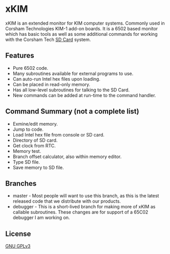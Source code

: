 # xKIM

xKIM is an extended monitor for KIM computer systems.  Commonly used in Corsham Technologies KIM-1 add-on boards.
It is a 6502 based monitor which has basic tools as well as some additional commands for working
with the Corsham Tech [SD Card](https://www.corshamtech.com/product/sd-card-system/) system.

## Features
* Pure 6502 code.
* Many subroutines available for external programs to use.
* Can auto-run Intel hex files upon loading.
* Can be placed in read-only memory.
* Has all low-level subroutines for talking to the SD Card.
* New commands can be added at run-time to the command handler.

## Command Summary (not a complete list)
* Exmine/edit memory.
* Jump to code.
* Load Intel hex file from console or SD card.
* Directory of SD card.
* Get clock from RTC.
* Memory test.
* Branch offset calculator, also within memory editor.
* Type SD file.
* Save memory to SD file.

## Branches
* master - Most people will want to use this branch, as this is the latest released code that we distribute with our products.  
* debugger - This is a short-lived branch for making more of xKIM as callable subroutines.  These changes are for support of a 65C02 debugger I am working on.

## License
[GNU GPLv3](https://choosealicense.com/licenses/gpl-3.0/)
